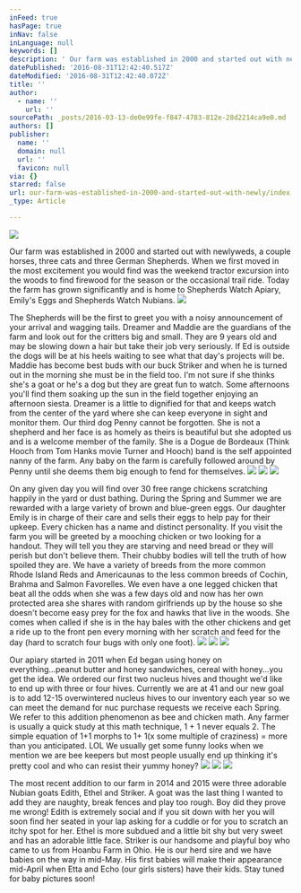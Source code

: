 ```yaml
---
inFeed: true
hasPage: true
inNav: false
inLanguage: null
keywords: []
description: ' Our farm was established in 2000 and started out with newlyweds, a couple horses, three cats and three German Shepherds. When we first moved in the most excitement you would find was the weekend tractor excursion into the woods to find firewood for the season or the occasional trail ride. Today the farm has grown significantly and is home to Shepherds Watch Apiary, Emily''s Eggs and Shepherds Watch Nubians. '
datePublished: '2016-08-31T12:42:40.517Z'
dateModified: '2016-08-31T12:42:40.072Z'
title: ''
author:
  - name: ''
    url: ''
sourcePath: _posts/2016-03-13-de0e99fe-f847-4783-812e-28d2214ca9e0.md
authors: []
publisher:
  name: ''
  domain: null
  url: ''
  favicon: null
via: {}
starred: false
url: our-farm-was-established-in-2000-and-started-out-with-newly/index.html
_type: Article

---
```

![](https://s3-us-west-2.amazonaws.com/the-grid-img/p/391d8a52a76e422e45e7f56db0cc874fc5e06f00.png)

Our farm was established in 2000 and started out with newlyweds, a couple horses, three cats and three German Shepherds. When we first moved in the most excitement you would find was the weekend tractor excursion into the woods to find firewood for the season or the occasional trail ride. Today the farm has grown significantly and is home to Shepherds Watch Apiary, Emily's Eggs and Shepherds Watch Nubians. ![](https://the-grid-user-content.s3-us-west-2.amazonaws.com/45cc7c92-fda2-486e-b711-2686debfafc6.gif)

The Shepherds will be the first to greet you with a noisy announcement of your arrival and wagging tails. Dreamer and Maddie are the guardians of the farm and look out for the critters big and small. They are 9 years old and may be slowing down a hair but take their job very seriously. If Ed is outside the dogs will be at his heels waiting to see what that day's projects will be. Maddie has become best buds with our buck Striker and when he is turned out in the morning she must be in the field too. I'm not sure if she thinks she's a goat or he's a dog but they are great fun to watch. Some afternoons you'll find them soaking up the sun in the field together enjoying an afternoon siesta. Dreamer is a little to dignified for that and keeps watch from the center of the yard where she can keep everyone in sight and monitor them. Our third dog Penny cannot be forgotten. She is not a shepherd and her face is as homely as theirs is beautiful but she adopted us and is a welcome member of the family. She is a Dogue de Bordeaux (Think Hooch from Tom Hanks movie Turner and Hooch) band is the self appointed nanny of the farm. Any baby on the farm is carefully followed around by Penny until she deems them big enough to fend for themselves.
![](https://the-grid-user-content.s3-us-west-2.amazonaws.com/89610599-c3b3-4abb-8505-b9397ff2216d.jpg)
![](https://the-grid-user-content.s3-us-west-2.amazonaws.com/bb2f638b-c642-490b-af8b-a670d04869aa.jpg)
![](https://the-grid-user-content.s3-us-west-2.amazonaws.com/af405148-91cc-4326-bce8-dc69c2d45c7e.jpg)

On any given day you will find over 30 free range chickens scratching happily in the yard or dust bathing. During the Spring and Summer we are rewarded with a large variety of brown and blue-green eggs. Our daughter Emily is in charge of their care and sells their eggs to help pay for their upkeep. Every chicken has a name and distinct personality. If you visit the farm you will be greeted by a mooching chicken or two looking for a handout. They will tell you they are starving and need bread or they will perish but don't believe them. Their chubby bodies will tell the truth of how spoiled they are. We have a variety of breeds from the more common Rhode Island Reds and Americaunas to the less common breeds of Cochin, Brahma and Salmon Favorelles. We even have a one legged chicken that beat all the odds when she was a few days old and now has her own protected area she shares with random girlfriends up by the house so she doesn't become easy prey for the fox and hawks that live in the woods. She comes when called if she is in the hay bales with the other chickens and get a ride up to the front pen every morning with her scratch and feed for the day (hard to scratch four bugs with only one foot). ![](https://the-grid-user-content.s3-us-west-2.amazonaws.com/a6dba948-e974-45aa-a87b-a3ac38855da9.jpg)
![](https://the-grid-user-content.s3-us-west-2.amazonaws.com/987bccc0-f4d4-41ec-b48c-7413b2610c76.jpg)
![](https://the-grid-user-content.s3-us-west-2.amazonaws.com/bfe47203-3617-4bd9-9d57-3966ea354f46.jpg)

Our apiary started in 2011 when Ed began using honey on everything...peanut butter and honey sandwiches, cereal with honey...you get the idea. We ordered our first two nucleus hives and thought we'd like to end up with three or four hives. Currently we are at 41 and our new goal is to add 12-15 overwintered nucleus hives to our inventory each year so we can meet the demand for nuc purchase requests we receive each Spring. We refer to this addition phenomenon as bee and chicken math. Any farmer is usually a quick study at this math technique, 1 + 1 never equals 2\. The simple equation of 1+1 morphs to 1+ 1(x some multiple of craziness) = more than you anticipated. LOL We usually get some funny looks when we mention we are bee keepers but most people usually end up thinking it's pretty cool and who can resist their yummy honey? ![](https://the-grid-user-content.s3-us-west-2.amazonaws.com/9a493cb0-0bf4-4754-ac7a-5e45bba5c993.jpg)
![](https://the-grid-user-content.s3-us-west-2.amazonaws.com/f0d381cf-1c1b-42bf-897e-b1ec6731869b.jpg)
![](https://the-grid-user-content.s3-us-west-2.amazonaws.com/b5033975-3f9b-4277-89eb-35b59d30281c.jpg)

The most recent addition to our farm in 2014 and 2015 were three adorable Nubian goats Edith, Ethel and Striker. A goat was the last thing I wanted to add they are naughty, break fences and play too rough. Boy did they prove me wrong! Edith is extremely social and if you sit down with her you will soon find her seated in your lap asking for a cuddle or for you to scratch an itchy spot for her. Ethel is more subdued and a little bit shy but very sweet and has an adorable little face. Striker is our handsome and playful boy who came to us from Hoanbu Farm in Ohio. He is our herd sire and we have babies on the way in mid-May. His first babies will make their appearance mid-April when Etta and Echo (our girls sisters) have their kids. Stay tuned for baby pictures soon!